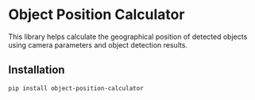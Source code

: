 # Object Position Calculator

This library helps calculate the geographical position of detected objects using camera parameters and object detection results.

## Installation

```bash
pip install object-position-calculator
